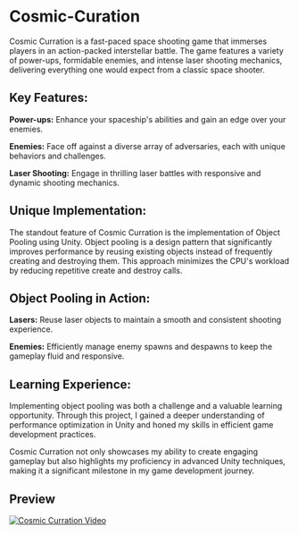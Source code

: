 # Cosmic-Curation

Cosmic Curration is a fast-paced space shooting game that immerses players in an action-packed interstellar battle. The game features a variety of power-ups, formidable enemies, and intense laser shooting mechanics, delivering everything one would expect from a classic space shooter.

## Key Features:

**Power-ups:** Enhance your spaceship's abilities and gain an edge over your enemies.

**Enemies:** Face off against a diverse array of adversaries, each with unique behaviors and 
challenges.

**Laser Shooting:** Engage in thrilling laser battles with responsive and dynamic shooting mechanics.

## Unique Implementation:

The standout feature of Cosmic Curration is the implementation of Object Pooling using Unity. Object pooling is a design pattern that significantly improves performance by reusing existing objects instead of frequently creating and destroying them. This approach minimizes the CPU's workload by reducing repetitive create and destroy calls.

## Object Pooling in Action:

**Lasers:** Reuse laser objects to maintain a smooth and consistent shooting experience.

**Enemies:** Efficiently manage enemy spawns and despawns to keep the gameplay fluid and responsive.

## Learning Experience:

Implementing object pooling was both a challenge and a valuable learning opportunity. Through this project, I gained a deeper understanding of performance optimization in Unity and honed my skills in efficient game development practices.

Cosmic Curration not only showcases my ability to create engaging gameplay but also highlights my proficiency in advanced Unity techniques, making it a significant milestone in my game development journey.

## Preview

[![Cosmic Curration Video](https://img.youtube.com/vi/6WypqQ-enEc/0.jpg)](https://www.youtube.com/watch?v=6WypqQ-enEc)

